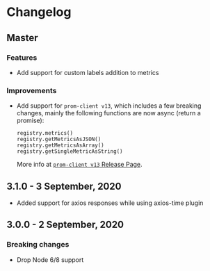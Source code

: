 # Changelog

## Master

### Features

- Add support for custom labels addition to metrics

### Improvements

- Add support for `prom-client v13`, which includes a few breaking changes, mainly the following functions are now async (return a promise):
  ```
  registry.metrics()
  registry.getMetricsAsJSON()
  registry.getMetricsAsArray()
  registry.getSingleMetricAsString()
  ```
  More info at [`prom-client v13` Release Page](https://github.com/siimon/prom-client/releases/tag/v13.0.0).

## 3.1.0 - 3 September, 2020

- Added support for axios responses while using axios-time plugin

## 3.0.0 - 2 September, 2020

### Breaking changes

- Drop Node 6/8 support

